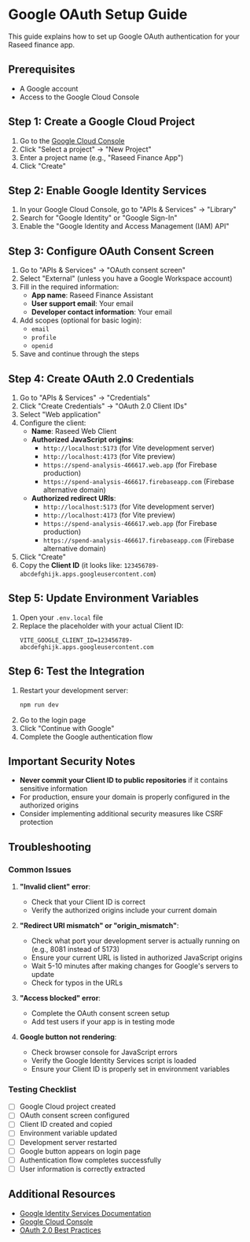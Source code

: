 # Google OAuth Setup Guide

This guide explains how to set up Google OAuth authentication for your Raseed finance app.

## Prerequisites

- A Google account
- Access to the Google Cloud Console

## Step 1: Create a Google Cloud Project

1. Go to the [Google Cloud Console](https://console.cloud.google.com/)
2. Click "Select a project" → "New Project"
3. Enter a project name (e.g., "Raseed Finance App")
4. Click "Create"

## Step 2: Enable Google Identity Services

1. In your Google Cloud Console, go to "APIs & Services" → "Library"
2. Search for "Google Identity" or "Google Sign-In"
3. Enable the "Google Identity and Access Management (IAM) API"

## Step 3: Configure OAuth Consent Screen

1. Go to "APIs & Services" → "OAuth consent screen"
2. Select "External" (unless you have a Google Workspace account)
3. Fill in the required information:
   - **App name**: Raseed Finance Assistant
   - **User support email**: Your email
   - **Developer contact information**: Your email
4. Add scopes (optional for basic login):
   - `email`
   - `profile`
   - `openid`
5. Save and continue through the steps

## Step 4: Create OAuth 2.0 Credentials

1. Go to "APIs & Services" → "Credentials"
2. Click "Create Credentials" → "OAuth 2.0 Client IDs"
3. Select "Web application"
4. Configure the client:
   - **Name**: Raseed Web Client
   - **Authorized JavaScript origins**:
     - `http://localhost:5173` (for Vite development server)
     - `http://localhost:4173` (for Vite preview)
     - `https://spend-analysis-466617.web.app` (for Firebase production)
     - `https://spend-analysis-466617.firebaseapp.com` (Firebase alternative domain)
   - **Authorized redirect URIs**:
     - `http://localhost:5173` (for Vite development server)
     - `http://localhost:4173` (for Vite preview)
     - `https://spend-analysis-466617.web.app` (for Firebase production)
     - `https://spend-analysis-466617.firebaseapp.com` (Firebase alternative domain)
5. Click "Create"
6. Copy the **Client ID** (it looks like: `123456789-abcdefghijk.apps.googleusercontent.com`)

## Step 5: Update Environment Variables

1. Open your `.env.local` file
2. Replace the placeholder with your actual Client ID:
   ```env
   VITE_GOOGLE_CLIENT_ID=123456789-abcdefghijk.apps.googleusercontent.com
   ```

## Step 6: Test the Integration

1. Restart your development server:
   ```bash
   npm run dev
   ```
2. Go to the login page
3. Click "Continue with Google"
4. Complete the Google authentication flow

## Important Security Notes

- **Never commit your Client ID to public repositories** if it contains sensitive information
- For production, ensure your domain is properly configured in the authorized origins
- Consider implementing additional security measures like CSRF protection

## Troubleshooting

### Common Issues

1. **"Invalid client" error**:
   - Check that your Client ID is correct
   - Verify the authorized origins include your current domain

2. **"Redirect URI mismatch" or "origin_mismatch"**:
   - Check what port your development server is actually running on (e.g., 8081 instead of 5173)
   - Ensure your current URL is listed in authorized JavaScript origins
   - Wait 5-10 minutes after making changes for Google's servers to update
   - Check for typos in the URLs

3. **"Access blocked" error**:
   - Complete the OAuth consent screen setup
   - Add test users if your app is in testing mode

4. **Google button not rendering**:
   - Check browser console for JavaScript errors
   - Verify the Google Identity Services script is loaded
   - Ensure your Client ID is properly set in environment variables

### Testing Checklist

- [ ] Google Cloud project created
- [ ] OAuth consent screen configured
- [ ] Client ID created and copied
- [ ] Environment variable updated
- [ ] Development server restarted
- [ ] Google button appears on login page
- [ ] Authentication flow completes successfully
- [ ] User information is correctly extracted

## Additional Resources

- [Google Identity Services Documentation](https://developers.google.com/identity/gsi/web)
- [Google Cloud Console](https://console.cloud.google.com/)
- [OAuth 2.0 Best Practices](https://developers.google.com/identity/protocols/oauth2)
